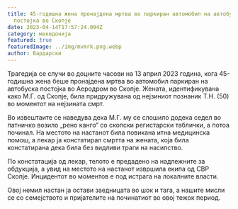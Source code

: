 ```yaml
---
title: 45-годишна жена пронајдена мртва во паркиран автомобил на автобуската
  постојка во Скопје
date: 2023-04-14T17:57:24.094Z
category: македонија
featured: true
featuredImage: ../img/mvmrk.png.webp
author: Вардарски
---
```


Трагедија се случи во доцните часови на 13 април 2023 година, кога 45-годишна жена беше пронајдена мртва во автомобил паркиран на автобуска постојка во Аеродром во Скопје. Жената, идентификувана како М.Г. од Скопје, била придружувана од нејзиниот познаник Т.Н. (50) во моментот на нејзината смрт.

Во извештаите се наведува дека М.Г. му се слошило додека седел во патничко возило „рено канго“ со скопски регистарски таблички, а потоа починал. На местото на настанот била повикана итна медицинска помош, а лекар ја констатирал смртта на жената, која била констатирана дека била без видливи траги на насилство.

По констатација од лекар, телото е предадено на надлежните за обдукција, а увид на местото на настанот извршила екипа од СВР Скопје. Инцидентот во моментов е под истрага на локалните власти.

Овој немил настан ја остави заедницата во шок и тага, а нашите мисли се со семејството и пријателите на починатиот во овој тежок период.
